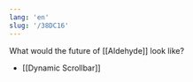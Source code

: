 ```yaml
---
lang: 'en'
slug: '/38DC16'
---
```


What would the future of [[Aldehyde]] look like?

- [[Dynamic Scrollbar]]
